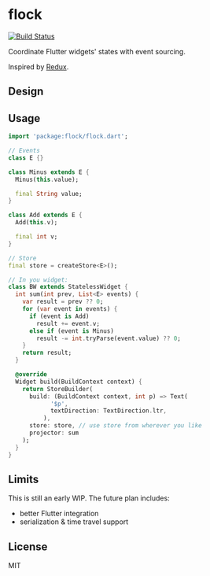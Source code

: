 # flock

[![Build Status](https://travis-ci.com/pinyin/flock.svg?branch=master)](https://travis-ci.com/pinyin/flock)

Coordinate Flutter widgets' states with event sourcing.

Inspired by [Redux](https://github.com/reduxjs/redux/).

## Design



## Usage

```dart
import 'package:flock/flock.dart';

// Events
class E {}

class Minus extends E {
  Minus(this.value);

  final String value;
}

class Add extends E {
  Add(this.v);

  final int v;
}

// Store
final store = createStore<E>();

// In you widget:
class BW extends StatelessWidget {
  int sum(int prev, List<E> events) {
    var result = prev ?? 0;
    for (var event in events) {
      if (event is Add)
        result += event.v;
      else if (event is Minus)
        result -= int.tryParse(event.value) ?? 0;
    }
    return result;
  }

  @override
  Widget build(BuildContext context) {
    return StoreBuilder( 
      build: (BuildContext context, int p) => Text(
            '$p',
            textDirection: TextDirection.ltr,
          ),
      store: store, // use store from wherever you like
      projector: sum
    );
  }
}


```

## Limits

This is still an early WIP. The future plan includes:
- better Flutter integration
- serialization & time travel support

## License

MIT

